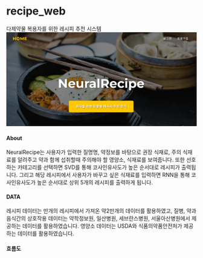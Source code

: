 # recipe_web
다제약물 복용자를 위한 레시피 추천 시스템
![웹사이트](data/site_image.png)

#### About
NeuralRecipe는 사용자가 입력한 질명명, 약정보를 바탕으로 권장 식재료, 주의 식재료를
알려주고 약과 함께 섭취할때 주의해야 할 영양소, 식재료를 보여줍니다.
또한 선호하는 카테고리를 선택하면 SVD를 통해 코사인유사도가 높은 순서대로
레시피가 출력됩니다. 그리고 해당 레시피에서 사용자가 바꾸고 싶은 식재료를
입력하면 RNN을 통해 코사인유사도가 높은 순서대로 상위 5개의 레시피를 출력하게 됩니다.

#### DATA
레시피 데이터는 만개의 레시피에서 가져온 약2만개의 데이터를 활용하였고,
질병, 약과 음식간의 상호작용 데이터는 약학정보원, 일산병원, 세브란스병원, 서울아산병원에서 제공하는 데이터를 활용하였습니다.
영양소 데이터는 USDA와 식품의약품안전처가 제공하는 데이터를 활용하였습니다.

#### 흐름도
